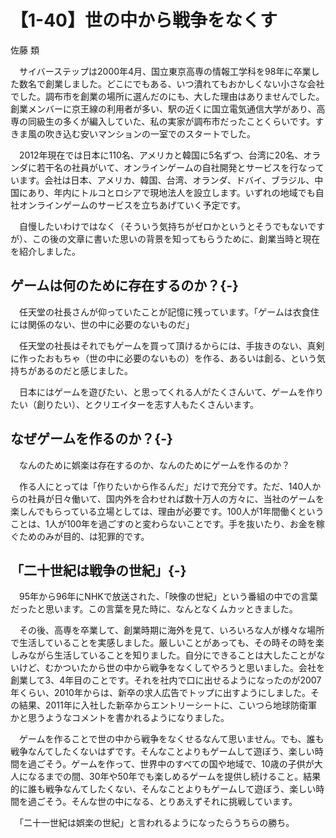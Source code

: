 # 【1-40】世の中から戦争をなくす

<div class="author">佐藤 類</div>

　サイバーステップは2000年4月、国立東京高専の情報工学科を98年に卒業した数名で創業しました。どこにでもある、いつ潰れてもおかしくない小さな会社でした。調布市を創業の場所に選んだのにも、大した理由はありませんでした。創業メンバーに京王線の利用者が多い、駅の近くに国立電気通信大学があり、高専の同級生の多くが編入していた、私の実家が調布市だったことくらいです。すきま風の吹き込む安いマンションの一室でのスタートでした。

　2012年現在では日本に110名、アメリカと韓国に5名ずつ、台湾に20名、オランダに若干名の社員がいて、オンラインゲームの自社開発とサービスを行なっています。会社は日本、アメリカ、韓国、台湾、オランダ、ドバイ、ブラジル、中国にあり、年内にトルコとロシアで現地法人を設立します。いずれの地域でも自社オンラインゲームのサービスを立ちあげていく予定です。

　自慢したいわけではなく（そういう気持ちがゼロかというとそうでもないですが）、この後の文章に書いた思いの背景を知ってもらうために、創業当時と現在を紹介しました。

## ゲームは何のために存在するのか？{-}

　任天堂の社長さんが仰っていたことが記憶に残っています。「ゲームは衣食住には関係のない、世の中に必要のないものだ」

　任天堂の社長はそれでもゲームを買って頂けるからには、手抜きのない、真剣に作ったおもちゃ（世の中に必要のないもの）を作る、あるいは創る、という気持ちがあるのだと感じました。

　日本にはゲームを遊びたい、と思ってくれる人がたくさんいて、ゲームを作りたい（創りたい）、とクリエイターを志す人もたくさんいます。

## なぜゲームを作るのか？{-}

　なんのために娯楽は存在するのか、なんのためにゲームを作るのか？

　作る人にとっては「作りたいから作るんだ」だけで充分です。ただ、140人からの社員が日々働いて、国内外を合わせれば数十万人の方々に、当社のゲームを楽しんでもらっている立場としては、理由が必要です。100人が1年間働くということは、1人が100年を過ごすのと変わらないことです。手を抜いたり、お金を稼ぐためのみが目的、は犯罪的です。

## 「二十世紀は戦争の世紀」{-}

　95年から96年にNHKで放送された、「映像の世紀」という番組の中での言葉だったと思います。この言葉を見た時に、なんとなくムカッときました。

　その後、高専を卒業して、創業時期に海外を見て、いろいろな人が様々な場所で生活していることを実感しました。厳しいことがあっても、その時その時を楽しみながら生活していることを知りました。自分にできることは大したことがないけど、むかついたから世の中から戦争をなくしてやろうと思いました。会社を創業して3、4年目のことです。それを社内で口に出せるようになったのが2007年くらい、2010年からは、新卒の求人広告でトップに出すようにしました。その結果、2011年に入社した新卒からエントリーシートに、こいつら地球防衛軍かと思うようなコメントを書かれるようになりました。

　ゲームを作ることで世の中から戦争をなくせるなんて思いません。でも、誰も戦争なんてしたくないはずです。そんなことよりもゲームして遊ぼう、楽しい時間を過ごそう。ゲームを作って、世界中のすべての国や地域で、10歳の子供が大人になるまでの間、30年や50年でも楽しめるゲームを提供し続けること。結果的に誰も戦争なんてしたくない、そんなことよりもゲームして遊ぼう、楽しい時間を過ごそう。そんな世の中になる、とりあえずそれに挑戦しています。

　「二十一世紀は娯楽の世紀」と言われるようになったらうちらの勝ち。
